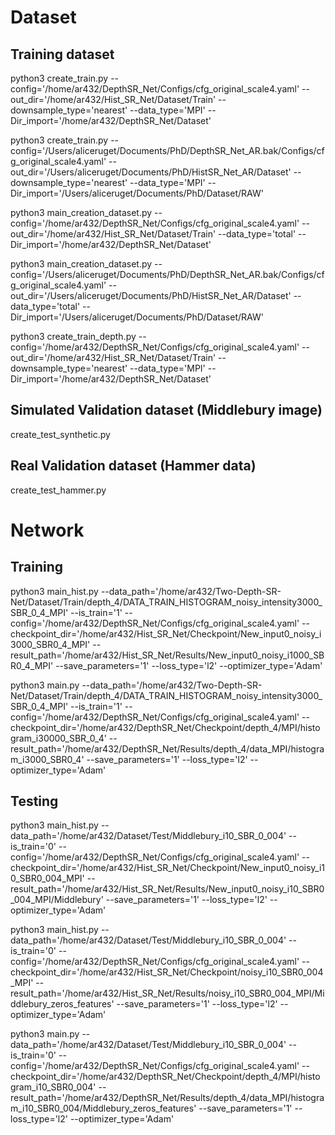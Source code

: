 # Dataset 
## Training dataset 

python3 create_train.py --config='/home/ar432/DepthSR_Net/Configs/cfg_original_scale4.yaml' --out_dir='/home/ar432/Hist_SR_Net/Dataset/Train' --downsample_type='nearest' --data_type='MPI' --Dir_import='/home/ar432/DepthSR_Net/Dataset'

python3 create_train.py --config='/Users/aliceruget/Documents/PhD/DepthSR_Net_AR.bak/Configs/cfg_original_scale4.yaml' --out_dir='/Users/aliceruget/Documents/PhD/HistSR_Net_AR/Dataset' --downsample_type='nearest' --data_type='MPI' --Dir_import='/Users/aliceruget/Documents/PhD/Dataset/RAW'

python3 main_creation_dataset.py --config='/home/ar432/DepthSR_Net/Configs/cfg_original_scale4.yaml' --out_dir='/home/ar432/Hist_SR_Net/Dataset/Train' --data_type='total' --Dir_import='/home/ar432/DepthSR_Net/Dataset'

python3 main_creation_dataset.py --config='/Users/aliceruget/Documents/PhD/DepthSR_Net_AR.bak/Configs/cfg_original_scale4.yaml' --out_dir='/Users/aliceruget/Documents/PhD/HistSR_Net_AR/Dataset' --data_type='total' --Dir_import='/Users/aliceruget/Documents/PhD/Dataset/RAW'

python3 create_train_depth.py --config='/home/ar432/DepthSR_Net/Configs/cfg_original_scale4.yaml' --out_dir='/home/ar432/Hist_SR_Net/Dataset/Train' --downsample_type='nearest' --data_type='MPI' --Dir_import='/home/ar432/DepthSR_Net/Dataset'

## Simulated Validation dataset (Middlebury image)

create_test_synthetic.py

## Real Validation dataset (Hammer data) 

create_test_hammer.py 


# Network 
## Training 

python3 main_hist.py --data_path='/home/ar432/Two-Depth-SR-Net/Dataset/Train/depth_4/DATA_TRAIN_HISTOGRAM_noisy_intensity3000_SBR_0_4_MPI' --is_train='1' --config='/home/ar432/DepthSR_Net/Configs/cfg_original_scale4.yaml' --checkpoint_dir='/home/ar432/Hist_SR_Net/Checkpoint/New_input0_noisy_i3000_SBR0_4_MPI'  --result_path='/home/ar432/Hist_SR_Net/Results/New_input0_noisy_i1000_SBR0_4_MPI' --save_parameters='1'  --loss_type='l2' --optimizer_type='Adam'

python3 main.py --data_path='/home/ar432/Two-Depth-SR-Net/Dataset/Train/depth_4/DATA_TRAIN_HISTOGRAM_noisy_intensity3000_SBR_0_4_MPI'  --is_train='1' --config='/home/ar432/DepthSR_Net/Configs/cfg_original_scale4.yaml' --checkpoint_dir='/home/ar432/DepthSR_Net/Checkpoint/depth_4/MPI/histogram_i30000_SBR_0_4' --result_path='/home/ar432/DepthSR_Net/Results/depth_4/data_MPI/histogram_i3000_SBR0_4' --save_parameters='1'  --loss_type='l2' --optimizer_type='Adam'

## Testing 

python3 main_hist.py --data_path='/home/ar432/Dataset/Test/Middlebury_i10_SBR_0_004' --is_train='0' --config='/home/ar432/DepthSR_Net/Configs/cfg_original_scale4.yaml' --checkpoint_dir='/home/ar432/Hist_SR_Net/Checkpoint/New_input0_noisy_i10_SBR0_004_MPI' --result_path='/home/ar432/Hist_SR_Net/Results/New_input0_noisy_i10_SBR0_004_MPI/Middlebury' --save_parameters='1'  --loss_type='l2' --optimizer_type='Adam'


python3 main_hist.py --data_path='/home/ar432/Dataset/Test/Middlebury_i10_SBR_0_004' --is_train='0' --config='/home/ar432/DepthSR_Net/Configs/cfg_original_scale4.yaml' --checkpoint_dir='/home/ar432/Hist_SR_Net/Checkpoint/noisy_i10_SBR0_004_MPI'  --result_path='/home/ar432/Hist_SR_Net/Results/noisy_i10_SBR0_004_MPI/Middlebury_zeros_features' --save_parameters='1'  --loss_type='l2' --optimizer_type='Adam'

python3 main.py --data_path='/home/ar432/Dataset/Test/Middlebury_i10_SBR_0_004' --is_train='0' --config='/home/ar432/DepthSR_Net/Configs/cfg_original_scale4.yaml' --checkpoint_dir='/home/ar432/DepthSR_Net/Checkpoint/depth_4/MPI/histogram_i10_SBR0_004' --result_path='/home/ar432/DepthSR_Net/Results/depth_4/data_MPI/histogram_i10_SBR0_004/Middlebury_zeros_features' --save_parameters='1'  --loss_type='l2' --optimizer_type='Adam'


